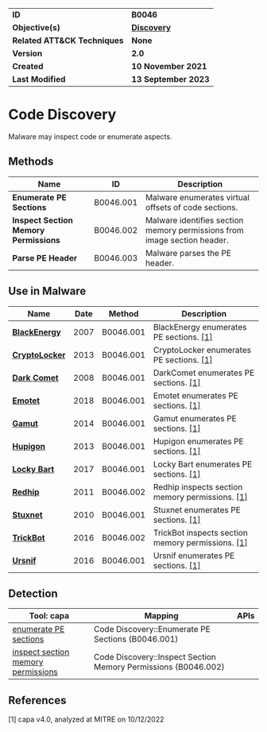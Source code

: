<table>
<tr>
<td><b>ID</b></td>
<td><b>B0046</b></td>
</tr>
<tr>
<td><b>Objective(s)</b></td>
<td><b><a href="../discovery">Discovery</a></b></td>
</tr>
<tr>
<td><b>Related ATT&CK Techniques</b></td>
<td><b>None</b></td>
</tr>
<tr>
<td><b>Version</b></td>
<td><b>2.0</b></td>
</tr>
<tr>
<td><b>Created</b></td>
<td><b>10 November 2021</b></td>
</tr>
<tr>
<td><b>Last Modified</b></td>
<td><b>13 September 2023</b></td>
</tr>
</table>


# Code Discovery

Malware may inspect code or enumerate aspects.

## Methods

|Name|ID|Description|
|---|---|---|
|**Enumerate PE Sections**|B0046.001|Malware enumerates virtual offsets of code sections.|
|**Inspect Section Memory Permissions**|B0046.002|Malware identifies section memory permissions from image section header.|
|**Parse PE Header**|B0046.003|Malware parses the PE header.|

## Use in Malware

|Name|Date|Method|Description|
|---|---|---|---|
|[**BlackEnergy**](../xample-malware/blackenergy.md)|2007|B0046.001|BlackEnergy enumerates PE sections. [[1]](#1)|
|[**CryptoLocker**](../xample-malware/cryptolocker.md)|2013|B0046.001|CryptoLocker enumerates PE sections. [[1]](#1)|
|[**Dark Comet**](../xample-malware/dark-comet.md)|2008|B0046.001|DarkComet enumerates PE sections. [[1]](#1)|
|[**Emotet**](../xample-malware/emotet.md)|2018|B0046.001|Emotet enumerates PE sections. [[1]](#1)|
|[**Gamut**](../xample-malware/gamut.md)|2014|B0046.001|Gamut enumerates PE sections. [[1]](#1)|
|[**Hupigon**](../xample-malware/hupigon.md)|2013|B0046.001|Hupigon enumerates PE sections. [[1]](#1)|
|[**Locky Bart**](../xample-malware/locky-bart.md)|2017|B0046.001|Locky Bart enumerates PE sections. [[1]](#1)|
|[**Redhip**](../xample-malware/rebhip.md)|2011|B0046.002|Redhip inspects section memory permissions. [[1]](#1)|
|[**Stuxnet**](../xample-malware/stuxnet.md)|2010|B0046.001|Stuxnet enumerates PE sections. [[1]](#1)|
|[**TrickBot**](../xample-malware/trickbot.md)|2016|B0046.002|TrickBot inspects section memory permissions. [[1]](#1)|
|[**Ursnif**](../xample-malware/ursnif.md)|2016|B0046.001|Ursnif enumerates PE sections. [[1]](#1)|

## Detection

|Tool: capa|Mapping|APIs|
|---|---|---|
|[enumerate PE sections](https://github.com/mandiant/capa-rules/blob/master/load-code/pe/enumerate-pe-sections.yml)|Code Discovery::Enumerate PE Sections (B0046.001)| |
|[inspect section memory permissions](https://github.com/mandiant/capa-rules/blob/master/load-code/pe/inspect-section-memory-permissions.yml)|Code Discovery::Inspect Section Memory Permissions (B0046.002)| |

## References

<a name="1">[1]</a> capa v4.0, analyzed at MITRE on 10/12/2022

